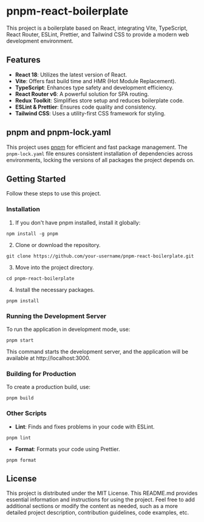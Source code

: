 # pnpm-react-boilerplate

This project is a boilerplate based on React, integrating Vite, TypeScript, React Router, ESLint, Prettier, and Tailwind CSS to provide a modern web development environment.

## Features

-   **React 18**: Utilizes the latest version of React.
-   **Vite**: Offers fast build time and HMR (Hot Module Replacement).
-   **TypeScript**: Enhances type safety and development efficiency.
-   **React Router v6**: A powerful solution for SPA routing.
-   **Redux Toolkit**: Simplifies store setup and reduces boilerplate code.
-   **ESLint & Prettier**: Ensures code quality and consistency.
-   **Tailwind CSS**: Uses a utility-first CSS framework for styling.

## pnpm and pnpm-lock.yaml

This project uses [pnpm](https://pnpm.io/) for efficient and fast package management. The `pnpm-lock.yaml` file ensures consistent installation of dependencies across environments, locking the versions of all packages the project depends on.

## Getting Started

Follow these steps to use this project.

### Installation

1. If you don't have pnpm installed, install it globally:

```
npm install -g pnpm
```

2. Clone or download the repository.

```
git clone https://github.com/your-username/pnpm-react-boilerplate.git
```

3. Move into the project directory.

```
cd pnpm-react-boilerplate
```

4. Install the necessary packages.

```
pnpm install
```

### Running the Development Server

To run the application in development mode, use:

```
pnpm start
```

This command starts the development server, and the application will be available at http://localhost:3000.

### Building for Production

To create a production build, use:

```
pnpm build
```

### Other Scripts

-   **Lint**: Finds and fixes problems in your code with ESLint.

```
pnpm lint
```

-   **Format**: Formats your code using Prettier.

```
pnpm format
```

## License

This project is distributed under the MIT License.
This README.md provides essential information and instructions for using the project. Feel free to add additional sections or modify the content as needed, such as a more detailed project description, contribution guidelines, code examples, etc.
